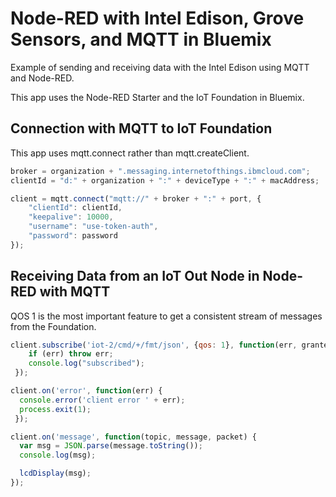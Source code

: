 # Node-RED with Intel Edison, Grove Sensors, and  MQTT in Bluemix
Example of sending and receiving data with the Intel Edison using MQTT and Node-RED.

This app uses the Node-RED Starter and the IoT Foundation in Bluemix.  

## Connection with MQTT to IoT Foundation
This app uses mqtt.connect rather than mqtt.createClient.

```javascript
broker = organization + ".messaging.internetofthings.ibmcloud.com";
clientId = "d:" + organization + ":" + deviceType + ":" + macAddress;

client = mqtt.connect("mqtt://" + broker + ":" + port, {
    "clientId": clientId,
    "keepalive": 10000,
    "username": "use-token-auth",
    "password": password
});
```

## Receiving Data from an IoT Out Node in Node-RED with MQTT
QOS 1 is the most important feature to get a consistent stream of messages from the Foundation.


```javascript
client.subscribe('iot-2/cmd/+/fmt/json', {qos: 1}, function(err, granted) {
    if (err) throw err;
    console.log("subscribed");
 });

client.on('error', function(err) {
  console.error('client error ' + err);
  process.exit(1);
 });

client.on('message', function(topic, message, packet) {
  var msg = JSON.parse(message.toString());
  console.log(msg);

  lcdDisplay(msg);
});
```

